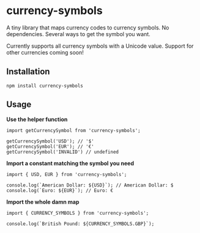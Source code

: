 # currency-symbols

A tiny library that maps currency codes to currency symbols. No dependencies. Several ways to get the symbol you want.

Currently supports all currency symbols with a Unicode value. Support for other currencies coming soon!

## Installation

`npm install currency-symbols`

## Usage

**Use the helper function**

```
import getCurrencySymbol from 'currency-symbols';

getCurrencySymbol('USD'); // '$'
getCurrencySymbol('EUR'); // '€'
getCurrencySymbol('INVALID') // undefined
```

**Import a constant matching the symbol you need**

```
import { USD, EUR } from 'currency-symbols';

console.log(`American Dollar: ${USD}`); // American Dollar: $
console.log(`Euro: ${EUR}`); // Euro: €
```

**Import the whole damn map**

```
import { CURRENCY_SYMBOLS } from 'currency-symbols';

console.log(`British Pound: ${CURRENCY_SYMBOLS.GBP}`);
```

